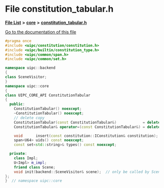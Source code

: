 

# File constitution\_tabular.h

[**File List**](files.md) **>** [**core**](dir_eca9d1283f7cad9ff89c5ab44937d4d9.md) **>** [**constitution\_tabular.h**](constitution__tabular_8h.md)

[Go to the documentation of this file](constitution__tabular_8h.md)


```C++
#pragma once
#include <uipc/constitution/constitution.h>
#include <uipc/builtin/constitution_type.h>
#include <uipc/common/span.h>
#include <uipc/common/set.h>

namespace uipc::backend
{
class SceneVisitor;
}
namespace uipc::core
{
class UIPC_CORE_API ConstitutionTabular
{
  public:
    ConstitutionTabular() noexcept;
    ~ConstitutionTabular() noexcept;
    // delete copy
    ConstitutionTabular(const ConstitutionTabular&)            = delete;
    ConstitutionTabular& operator=(const ConstitutionTabular&) = delete;

    void      insert(const constitution::IConstitution& constitution);
    span<U64> uids() const noexcept;
    const set<std::string>& types() const noexcept;

  private:
    class Impl;
    U<Impl> m_impl;
    friend class Scene;
    void init(backend::SceneVisitor& scene);  // only be called by Scene.
};
}  // namespace uipc::core
```


